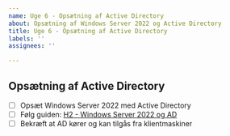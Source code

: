 ```yaml
---
name: Uge 6 - Opsætning af Active Directory
about: Opsætning af Windows Server 2022 og Active Directory
title: Uge 6 - Opsætning af Active Directory
labels: ''
assignees: ''

---
```


## Opsætning af Active Directory

- [ ] Opsæt Windows Server 2022 med Active Directory
- [ ] Følg guiden: [H2 - Windows Server 2022 og AD](https://mercantec.notion.site/h2-ad)
- [ ] Bekræft at AD kører og kan tilgås fra klientmaskiner
